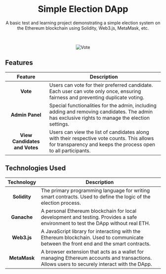 <h1 align="center">Simple Election DApp</h1>

<p align="center">
A basic test and learning project demonstrating a simple election system on the Ethereum blockchain using Solidity, Web3.js, MetaMask, etc.
</p>

<br>

<div align="center">

![Vote](https://github.com/user-attachments/assets/62cf99fb-2406-492e-a274-7a0c8292f952)

</div>

## Features

| <div align="center">Feature</div>             | <div align="center">Description</div>                                                                                       |
|---------------------|---------------------------------------------------------------------------------------------------|
| <div align="center">**Vote**</div>            | <div>Users can vote for their preferred candidate. Each user can vote only once, ensuring fairness and preventing duplicate voting.</div> |
| <div align="center">**Admin Panel**</div>     | <div>Special functionalities for the admin, including adding and removing candidates. The admin has exclusive rights to manage the election settings.</div> |
| <div align="center">**View Candidates and Votes**</div> | <div>Users can view the list of candidates along with their respective vote counts. This allows for transparency and keeps the process open to all participants.</div> |

## Technologies Used

| <div align="center">Technology</div>  | <div align="center">Description</div>                                                                                             |
|-------------|---------------------------------------------------------------------------------------------------------|
| <div align="center">**Solidity**</div>| <div>The primary programming language for writing smart contracts. Used to define the logic of the election process.</div> |
| <div align="center">**Ganache**</div> | <div>A personal Ethereum blockchain for local development and testing. Provides a safe environment to test the DApp without real ETH.</div> |
| <div align="center">**Web3.js**</div> | <div>A JavaScript library for interacting with the Ethereum blockchain. Used to communicate between the front end and the smart contracts.</div> |
| <div align="center">**MetaMask**</div>| <div>A browser extension that acts as a wallet for managing Ethereum accounts and transactions. Allows users to securely interact with the DApp.</div> |

